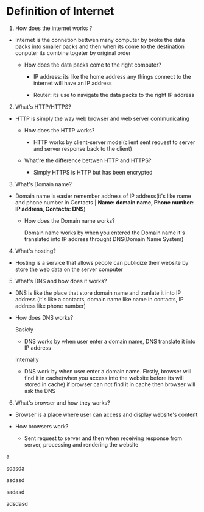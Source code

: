 # Definition of Internet

1. How does the internet works ?

- Internet is the connetion bettwen many computer by broke the data packs into smaller packs and then when its come to the destination conputer its combine togeter by original order

  - How does the data packs come to the right computer?

    - IP address: its like the home address any things connect to the internet will have an IP address

    - Router: its use to navigate the data packs to the right IP address

2. What's HTTP/HTTPS?

- HTTP is simply the way web browser and web server communicating

  - How does the HTTP works?

    - HTTP works by client-server model(client sent request to server and server response back to the client)

  - What're the difference bettwen HTTP and HTTPS?

    - Simply HTTPS is HTTP but has been encrypted

3. What's Domain name?

- Domain name is easier remember address of IP address(it's like name and phone number in Contacts | **Name: domain name, Phone number: IP address, Contacts: DNS**)

  - How does the Domain name works?

    Domain name works by when you entered the Domain name it's translated into IP address throught DNS(Domain Name System)

4. What's hosting?

- Hosting is a service that allows people can publicize their website by store the web data on the server computer

5. What's DNS and how does it works?

- DNS is like the place that store domain name and tranlate it into IP address (it's like a contacts, domain name like name in contacts, IP address like phone number)
- How does DNS works?

  Basicly

  - DNS works by when user enter a domain name, DNS translate it into IP address

  Internally

  - DNS work by when user enter a domain name. Firstly, browser will find it in cache(when you access into the website before its will stored in cache) if browser can not find it in cache then browser will ask the DNS

6. What's browser and how they works?

- Browser is a place where user can access and display website's content

- How browsers work?

  - Sent request to server and then when receiving response from server, processing and rendering the website

a

sdasda

asdasd

sadasd

adsdasd
